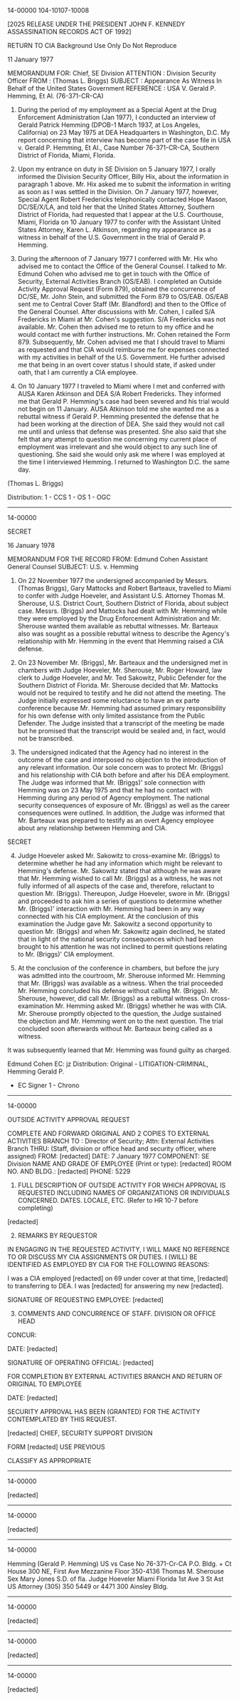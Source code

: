 14-00000
104-10107-10008

[2025 RELEASE UNDER THE PRESIDENT JOHN F. KENNEDY ASSASSINATION RECORDS ACT OF 1992]

RETURN TO CIA
Background Use Only
Do Not Reproduce

11 January 1977

MEMORANDUM FOR: Chief, SE Division
ATTENTION : Division Security Officer
FROM : (Thomas L. Briggs)
SUBJECT : Appearance As Witness In Behalf of the
United States Government
REFERENCE : USA V. Gerald P. Hemming, Et Al. (76-371-CR-CA)

1. During the period of my employment as a Special Agent at the Drug Enforcement Administration (Jan 1977), I conducted an interview of Gerald Patrick Hemming (DPOB-1 March 1937, at Los Angeles, California) on 23 May 1975 at DEA Headquarters in Washington, D.C.
My report concerning that interview has become part of the case file in USA v. Gerald P. Hemming, Et Al., Case Number 76-371-CR-CA, Southern District of Florida, Miami, Florida.

2. Upon my entrance on duty in SE Division on 5 January 1977, I orally informed the Division Security Officer, Billy Hix, about the information in paragraph 1 above. Mr. Hix asked me to submit the information in writing as soon as I was settled in the Division.
On 7 January 1977, however, Special Agent Robert Fredericks telephonically contacted Hope Mason, DC/SE/X/LA, and told her that the United States Attorney, Southern District of Florida, had requested that I appear at the U.S. Courthouse, Miami, Florida on 10 January 1977 to confer with the Assistant United States Attorney, Karen L. Atkinson, regarding my appearance as a witness in behalf of the U.S. Government in the trial of Gerald P. Hemming.

3. During the afternoon of 7 January 1977 I conferred with Mr. Hix who advised me to contact the Office of the General Counsel. I talked to Mr. Edmund Cohen who advised me to get in touch with the Office of Security, External Activities Branch (OS/EAB). I completed an Outside Activity Approval Request (Form 879), obtained the concurrence of DC/SE, Mr. John Stein, and submitted the Form 879 to OS/EAB.
OS/EAB sent me to Central Cover Staff (Mr. Blandford) and then to the Office of the General Counsel. After discussions with Mr. Cohen, I called S/A Fredericks in Miami at Mr. Cohen's suggestion. S/A Fredericks was not available. Mr. Cohen then advised me to return to my office and he would contact me with further instructions. Mr. Cohen retained the Form 879. Subsequently, Mr. Cohen advised me that I should travel to Miami as requested and that CIA would reimburse me for expenses connected with my activities in behalf of the U.S. Government. He further advised me that being in an overt cover status I should state, if asked under oath, that I am currently a CIA employee.

4. On 10 January 1977 I traveled to Miami where I met and conferred with AUSA Karen Atkinson and DEA S/A Robert Fredericks. They informed me that Gerald P. Hemming's case had been severed and his trial would not begin on 11 January. AUSA Atkinson told me she wanted me as a rebuttal witness if Gerald P. Hemming presented the defense that he had been working at the direction of DEA. She said they would not call me until and unless that defense was presented. She also said that she felt that any attempt to question me concerning my current place of employment was irrelevant and she would object to any such line of questioning. She said she would only ask me where I was employed at the time I interviewed Hemming. I returned to Washington D.C. the same day.

(Thomas L. Briggs)

Distribution:
1 - CCS
1 - OS
1 - OGC

---

14-00000

SECRET

16 January 1978

MEMORANDUM FOR THE RECORD
FROM: Edmund Cohen
Assistant General Counsel
SUBJECT: U.S. v. Hemming

1. On 22 November 1977 the undersigned accompanied by Messrs. (Thomas Briggs), Gary Mattocks and Robert Barteaux, travelled to Miami to confer with Judge Hoeveler, and Assistant U.S. Attorney Thomas M. Sherouse, U.S. District Court, Southern District of Florida, about subject case. Messrs. (Briggs) and Mattocks had dealt with Mr. Hemming while they were employed by the Drug Enforcement Administration and Mr. Sherouse wanted them available as rebuttal witnesses. Mr. Barteaux also was sought as a possible rebuttal witness to describe the Agency's relationship with Mr. Hemming in the event that Hemming raised a CIA defense.

2. On 23 November Mr. (Briggs), Mr. Barteaux and the undersigned met in chambers with Judge Hoeveler, Mr. Sherouse, Mr. Roger Howard, law clerk to Judge Hoeveler, and Mr. Ted Sakowitz, Public Defender for the Southern District of Florida. Mr. Sherouse decided that Mr. Mattocks would not be required to testify and he did not attend the meeting. The Judge initially expressed some reluctance to have an ex parte conference because Mr. Hemming had assumed primary responsibility for his own defense with only limited assistance from the Public Defender. The Judge insisted that a transcript of the meeting be made but he promised that the transcript would be sealed and, in fact, would not be transcribed.

3. The undersigned indicated that the Agency had no interest in the outcome of the case and interposed no objection to the introduction of any relevant information. Our sole concern was to protect Mr. (Briggs) and his relationship with CIA both before and after his DEA employment. The Judge was informed that Mr. (Briggs)' sole connection with Hemming was on 23 May 1975 and that he had no contact with Hemming during any period of Agency employment. The national security consequences of exposure of Mr. (Briggs) as well as the career consequences were outlined. In addition, the Judge was informed that Mr. Barteaux was prepared to testify as an overt Agency employee about any relationship between Hemming and CIA.

SECRET

4. Judge Hoeveler asked Mr. Sakowitz to cross-examine Mr. (Briggs) to determine whether he had any information which might be relevant to Hemming's defense. Mr. Sakowitz stated that although he was aware that Mr. Hemming wished to call Mr. (Briggs) as a witness, he was not fully informed of all aspects of the case and, therefore, reluctant to question Mr. (Briggs). Thereupon, Judge Hoeveler, swore in Mr. (Briggs) and proceeded to ask him a series of questions to determine whether Mr. (Briggs)' interaction with Mr. Hemming had been in any way connected with his CIA employment. At the conclusion of this examination the Judge gave Mr. Sakowitz a second opportunity to question Mr. (Briggs) and when Mr. Sakowitz again declined, he stated that in light of the national security consequences which had been brought to his attention he was not inclined to permit questions relating to Mr. (Briggs)' CIA employment.

5. At the conclusion of the conference in chambers, but before the jury was admitted into the courtroom, Mr. Sherouse informed Mr. Hemming that Mr. (Briggs) was available as a witness. When the trial proceeded Mr. Hemming concluded his defense without calling Mr. (Briggs). Mr. Sherouse, however, did call Mr. (Briggs) as a rebuttal witness. On cross-examination Mr. Hemming asked Mr. (Briggs) whether he was with CIA. Mr. Sherouse promptly objected to the question, the Judge sustained the objection and Mr. Hemming went on to the next question. The trial concluded soon afterwards without Mr. Barteaux being called as a witness.

It was subsequently learned that Mr. Hemming was found guilty as charged.

Edmund Cohen
EC: jz
Distribution:
Original - LITIGATION-CRIMINAL, Hemming Gerald P.
- EC Signer
1 - Chrono

---

14-00000

OUTSIDE ACTIVITY APPROVAL REQUEST

COMPLETE AND FORWARD ORIGINAL AND 2 COPIES TO EXTERNAL ACTIVITIES BRANCH
TO : Director of Security; Attn: External Activities Branch
THRU: (Staff, division or office head and security officer, where assigned)
FROM: [redacted]
DATE: 7 January 1977
COMPONENT: SE Division
NAME AND GRADE OF EMPLOYEE (Print or type): [redacted]
ROOM NO. AND BLDG.: [redacted]
PHONE: 5229

1. FULL DESCRIPTION OF OUTSIDE ACTIVITY FOR WHICH APPROVAL IS REQUESTED INCLUDING NAMES OF ORGANIZATIONS OR INDIVIDUALS CONCERNED. DATES. LOCALE, ETC. (Refer to HR 10-7 before completing)

[redacted]

2. REMARKS BY REQUESTOR

IN ENGAGING IN THE REQUESTED ACTIVITY, I WILL MAKE NO REFERENCE TO OR DISCUSS MY CIA ASSIGNMENTS OR DUTIES. I (WILL) BE IDENTIFIED AS EMPLOYED BY CIA FOR THE FOLLOWING REASONS:

I was a CIA employed [redacted] on 69 under cover at that time, [redacted] to transferring to DEA. I was [redacted] for answering my new [redacted].

SIGNATURE OF REQUESTING EMPLOYEE: [redacted]

3. COMMENTS AND CONCURRENCE OF STAFF. DIVISION OR OFFICE HEAD

CONCUR:

DATE: [redacted]

SIGNATURE OF OPERATING OFFICIAL: [redacted]

FOR COMPLETION BY EXTERNAL ACTIVITIES BRANCH AND RETURN OF ORIGINAL TO EMPLOYEE

DATE: [redacted]

SECURITY APPROVAL HAS BEEN (GRANTED) FOR THE ACTIVITY CONTEMPLATED BY THIS REQUEST.

[redacted] CHIEF, SECURITY SUPPORT DIVISION

FORM [redacted] USE PREVIOUS

CLASSIFY AS APPROPRIATE

---

14-00000

[redacted]

---

14-00000

[redacted]

---

14-00000

Hemming (Gerald P. Hemming)
US vs Case No 76-371-Cr-CA
P.O. Bldg. + Ct House 300 NE, First Ave
Mezzanine Floor 350-4136
Thomas M. Sherouse
Sex Mary Jones
S.D. of fla.
Judge Hoeveler
Miami Florida
1st Ave 3 St
Ast US Attorney (305) 350 5449 or 4471
300 Ainsley Bldg.

---

14-00000

[redacted]

---

14-00000

[redacted]

---

14-00000

[redacted]
